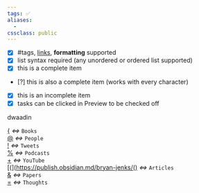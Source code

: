 ```yaml
---
tags: ✅
aliases:
  -
cssclass: public
---
```



- [x] #tags, [links](), **formatting** supported
- [x] list syntax required (any unordered or ordered list supported)
- [x] this is a complete item
- [?] this is also a complete item (works with every character)
- [x] this is an incomplete item
- [x] tasks can be clicked in Preview to be checked off

dwaadin


[{](https://publish.obsidian.md/bryan-jenks/%7B) _<=>_ `Books`  
[@](https://publish.obsidian.md/bryan-jenks/%40) _<=>_ `People`  
[!](https://publish.obsidian.md/bryan-jenks/!) _<=>_ `Tweets`  
[%](https://publish.obsidian.md/bryan-jenks/%25) _<=>_ `Podcasts`  
[+](https://publish.obsidian.md/bryan-jenks/%2B) _<=>_ `YouTube`  
[(](https://publish.obsidian.md/bryan-jenks/() _<=>_ `Articles`  
[&](https://publish.obsidian.md/bryan-jenks/%26) _<=>_ `Papers`  
[=](https://publish.obsidian.md/bryan-jenks/%3D) _<=>_ `Thoughts`









